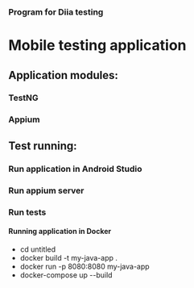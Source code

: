 ### Program for Diia testing

# Mobile testing application

## Application modules:
### TestNG
### Appium


## Test running:

### Run application in Android Studio
### Run appium server
### Run tests

#### Running application in Docker
- cd untitled
- docker build -t my-java-app .
- docker run -p 8080:8080 my-java-app
- docker-compose up --build
